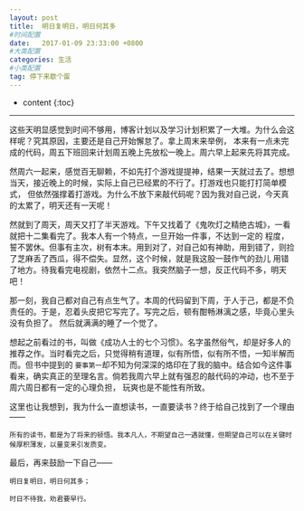 ```yaml
---
layout: post
title:  明日复明日，明日何其多
#时间配置
date:   2017-01-09 23:33:00 +0800
#大类配置
categories: 生活
#小类配置
tag: 停下来歇个蛋
---
```


* content
{:toc}


-----------------------------------------
这些天明显感觉到时间不够用，博客计划以及学习计划积累了一大堆。为什么会这样呢？究其原因，主要还是自己开始懈怠了。拿上周末来举例，
本来有一点未完成的代码，周五下班回来计划周五晚上先放松一晚上。周六早上起来先将其完成。

然周六一起来，感觉百无聊赖，不如先打个游戏提提神，结果一天就过去了。想想当天，接近晚上的时候，实际上自己已经累的不行了。打游戏也只能打打简单模式，
但依然强撑着打游戏。为什么不放下来敲代码呢？因为我对自己说，今天真的太累了，明天还有一天呢！

然就到了周天，周天又打了半天游戏。下午又找着了《鬼吹灯之精绝古城》，一看就把十二集看完了。我本人有一个特点，一旦开始一件事，不达到一定的
程度，誓不罢休。但事有主次，树有本末。用到对了，对自己如有神助，用到错了，则捡了芝麻丢了西瓜，得不偿失。显然，这个时候，就是我这股一鼓作气的劲儿
用错了地方。待我看完电视剧，依然十二点。我突然脑子一想，反正代码不多，明天吧！

那一刻，我自己都对自己有点生气了。本周的代码留到下周，于人于己，都是不负责任的。于是，忍着头皮把它写完了。写完之后，顿有酣畅淋漓之感，毕竟心里头没有负担了。
然后就满满的睡了一个觉了。

想起之前看过的书，叫做《成功人士的七个习惯》。名字虽然俗气，却是好多人的推荐之作。当时看完之后，只觉得稍有道理，似有所悟，似有所不悟，一知半解而而。但书中提到的
`要事第一`却不知为何深深的烙印在了我的脑中。结合如今这件事看来，确实真正的至理名言。倘若我周六早上就有强忍的敲代码的冲动，也不至于周六周日都有一定的心理负担，
玩爽也是不能性有所致。

这里也让我想到，我为什么一直想读书，一直要读书？终于给自己找到了一个理由——

`所有的读书，都是为了将来的顿悟。我本凡人，不期望自己一遇就懂，但期望自己可以在关键时候厚积薄发，以量变来引发质变。`

最后，再来鼓励一下自己——

`明日复明日，明日何其多；`

`时日不待我，劝君要早行。`




